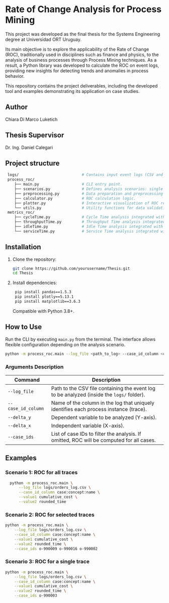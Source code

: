 # Rate of Change Analysis for Process Mining

This project was developed as the final thesis for the Systems Engineering degree at Universidad ORT Uruguay.

Its main objective is to explore the applicability of the Rate of Change (ROC), traditionally used in disciplines such as finance and physics, to the analysis of business processes through Process Mining techniques. As a result, a Python library was developed to calculate the ROC on event logs, providing new insights for detecting trends and anomalies in process behavior.

This repository contains the project deliverables, including the developed tool and examples demonstrating its application on case studies.

## Author
Chiara Di Marco Luketich

## Thesis Supervisor
Dr. Ing. Daniel Calegari

## Project structure

```bash
 logs/                            # Contains input event logs (CSV and  XES files) used for analysis. 
 process_roc/
    ├── main.py                   # CLI entry point. 
    ├── scenarios.py              # Defines analysis scenarios: single trace, selected traces, or all traces.
    ├── preprocessing.py          # Data preparation and preprocessing functions.
    ├── calculator.py             # ROC calculation logic.
    ├── plotter.py                # Interactive visualization of ROC results using Plotly.
    └── utils.py                  # Utility functions for data validation and logging discarded events.
 metrics_roc/
    ├── cycleTime.py              # Cycle Time analysis integrated with ROC calculation.
    ├── throughputTime.py         # Throughput Time analysis integrated with ROC calculation.
    ├── idleTime.py               # Idle Time analysis integrated with ROC calculation.
    └── serviceTime.py            # Service Time analysis integrated with ROC calculation.
```

## Installation

1. Clone the repository:
   ```bash
   git clone https://github.com/yourusername/Thesis.git
   cd Thesis
   ```

2. Install dependencies:
   ```bash
    pip install pandas==1.5.3
    pip install plotly==5.13.1
    pip install matplotlib==3.6.3
   ```
   Compatible with Python 3.8+.

## How to Use

Run the CLI by executing `main.py` from the terminal. The interface allows flexible configuration depending on the analysis scenario.
   ```bash
   python -m process_roc.main --log_file <path_to_log> --case_id_column <case_column> --value1 <y_axis_value> --value2 <x_axis_value> [--case_ids case1 case2 ...]
   ```

### Arguments Description

| Command | Description |
| --- | --- |
| `--log_file` | Path to the CSV file containing the event log to be analyzed (inside the `logs/` folder). |
| `--case_id_column` | Name of the column in the log that uniquely identifies each process instance (trace). |
| `--delta_y` | Dependent variable to be analyzed (Y-axis). |
| `--delta_x` | Independent variable (X-axis). |
| `--case_ids	` | List of case IDs to filter the analysis. If omitted, ROC will be computed for all cases. |


## Examples

### Scenario 1: ROC for all traces
  ```bash
    python -m process_roc.main \
        --log_file logs/orders_log.csv \
        --case_id_column case:concept:name \
        --value1 cumulative_cost \
        --value2 rounded_time
  ```

### Scenario 2: ROC for selected traces
```bash
python -m process_roc.main \
    --log_file logs/orders_log.csv \
    --case_id_column case:concept:name \
    --value1 cumulative_cost \
    --value2 rounded_time \
    --case_ids o-990009 o-990016 o-990002
```

### Scenario 3: ROC for a single trace
```bash
python -m process_roc.main \
    --log_file logs/orders_log.csv \
    --case_id_column case:concept:name \
    --value1 cumulative_cost \
    --value2 rounded_time \
    --case_ids o-990003
```


